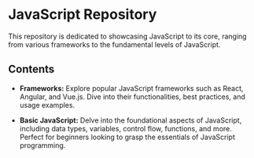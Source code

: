 # JavaScript Repository

This repository is dedicated to showcasing JavaScript to its core, ranging from various frameworks to the fundamental levels of JavaScript.

## Contents

- **Frameworks:** Explore popular JavaScript frameworks such as React, Angular, and Vue.js. Dive into their functionalities, best practices, and usage examples.

- **Basic JavaScript:** Delve into the foundational aspects of JavaScript, including data types, variables, control flow, functions, and more. Perfect for beginners looking to grasp the essentials of JavaScript programming.

